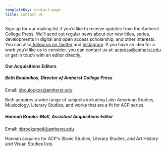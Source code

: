 ```yaml
---
templateKey: contact-page
title: Contact Us
---
```

Sign up for our mailing list if you’d like to receive updates from the Amherst College Press. We’ll send out regular news about our new titles, series, developments in digital and open access scholarship, and other interests. You can also[ follow us on Twitter](https://twitter.com/AmCollPress) and [Instagram](https://www.instagram.com/amherstcollegepress/). If you have an idea for a work you’d like us to consider, you can contact us at: acpress@amherst.edu or get in touch with an editor directly.

<div class="ctct-inline-form" data-form-id="e216dee7-7292-46ad-8706-34aa5ef2aacf"></div>

#### Our Acquisitions Editors

##### Beth Bouloukos, Director of Amherst College Press

Email: bbouloukos@amherst.edu

Beth acquires a wide range of subjects including Latin American Studies, Musicology, Literary Studies, and works that are a fit for ACP series. 

##### Hannah Brooks-Motl, Assistant Acquisitions Editor

Email: hbrooksmotl@amherst.edu

Hannah acquires for ACP's Slavic Studies, Literary Studies, and Art History and Visual Studies lists.